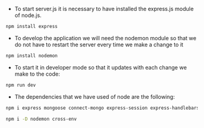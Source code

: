 * To start server.js it is necessary to have installed the express.js module of node.js.
```bash
npm install express
```

* To develop the application we will need the nodemon module so that we do not have to restart the server every time we make a change to it
```bash
npm install nodemon
```

* To start it in developer mode so that it updates with each change we make to the code:
```bash
npm run dev
```

* The dependencies that we have used of node are the following:
```bash
npm i express mongoose connect-mongo express-session express-handlebars dotenv method-override moment morgan passport passport-google-oauth20 express-fileupload
```
```bash
npm i -D nodemon cross-env
```

